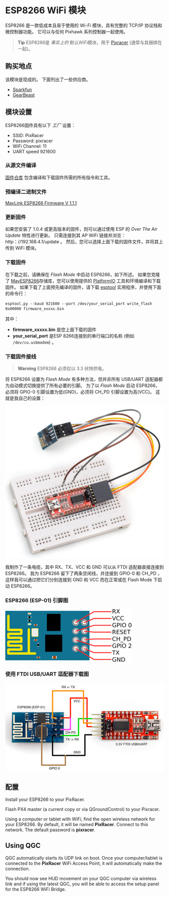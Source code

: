 # ESP8266 WiFi 模块

ESP8266 是一款低成本且易于使用的 Wi-Fi 模块，具有完整的 TCP/IP 协议栈和微控制器功能。 它可以与任何 Pixhawk 系列控制器一起使用。

> **Tip** ESP8266是 *事实上的* 默认WiFi模块，用于 [Pixracer](../flight_controller/pixracer.md) (通常与其捆绑在一起)。

## 购买地点

该模块是现成的。 下面列出了一些供应商。

* [Sparkfun](https://www.sparkfun.com/products/13678)
* [GearBeast](https://us.gearbest.com/esp8266-wifi-module-_gear/)

## 模块设置

ESP8266固件具有以下 *工厂* 设置：

* SSID: PixRacer
* Password: pixracer
* WiFi Channel: 11
* UART speed 921600

### 从源文件编译

[固件仓库](https://github.com/dogmaphobic/mavesp8266) 包含编译和下载固件所需的所有指令和工具。

### 预编译二进制文件

[MavLink ESP8266 Firmware V 1.1.1](http://www.grubba.com/mavesp8266/firmware-1.1.1.bin)

### 更新固件

如果您安装了 1.0.4 或更高版本的固件，则可以通过使用 ESP 的 *Over The Air Update* 特性进行更新。 只需连接到其 AP WiFi 链接并浏览：http：//192.168.4.1/update 。 然后，您可以选择上面下载的固件文件，并将其上传到 WiFi 模块。

### 下载固件

在下载之前，请确保在 *Flash Mode* 中启动 ESP8266，如下所述。 如果您克隆了 [MavESP8266](https://github.com/dogmaphobic/mavesp8266)存储库，您可以使用提供的 [PlatformIO](http://platformio.org) 工具和环境编译和下载固件。 如果下载了上面预先编译的固件，请下载 [esptool](https://github.com/espressif/esptool) 实用程序，并使用下面的命令行：

    esptool.py --baud 921600 --port /dev/your_serial_port write_flash 0x00000 firmware_xxxxx.bin
    

其中：

* **firmware_xxxxx.bin** 是您上面下载的固件
* **your_serial_port** 是ESP 8266连接到的串行端口的名称 (例如 `/dev/cu.usbmodem`) 。

### 下载固件接线

> **Warning** ESP8266 必须仅以 3.3 伏特供电。

将 ESP8266 设置为 *Flash Mode* 有多种方法，但并非所有 USB/UART 适配器都为自动模式切换提供了所有必要的引脚。 为了以 *Flash Mode* 启动 ESP8266，必须将 GPIO-0 引脚设置为低(GND)，必须将 CH_PD 引脚设置为高(VCC)。 这就是我自己的设置：

![esp8266 flashing rig](../../assets/hardware/telemetry/esp8266_flashing_rig.jpg)

我制作了一条电缆，其中 RX、TX、VCC 和 GND 可以从 FTDI 适配器直接连接到 ESP8266。 我为 ESP8266 留下了两条空闲线，并连接到 GPIO-0 和 CH_PD ，这样我可以通过把它们分别连接到 GND 和 VCC 而在正常或在 Flash Mode 下启动 ESP8266。

### ESP8266 (ESP-01) 引脚图

![esp8266 wifi module pinout](../../assets/hardware/telemetry/esp8266_pinout.jpg)

### 使用 FTDI USB/UART 适配器下载图

![esp8266 flashing](../../assets/hardware/telemetry/esp8266_flashing_ftdi.jpg)

## 配置

Install your ESP8266 to your PixRacer.

Flash PX4 master (a current copy or via QGroundControl) to your Pixracer.

Using a computer or tablet with WiFi, find the open wireless network for your ESP8266. By default, it will be named **PixRacer**. Connect to this network. The default password is **pixracer**.

## Using QGC

QGC automatically starts its UDP link on boot. Once your computer/tablet is connected to the **PixRacer** WiFi Access Point, it will automatically make the connection.

You should now see HUD movement on your QGC computer via wireless link and if using the latest QGC, you will be able to access the setup panel for the ESP8266 WiFi Bridge.